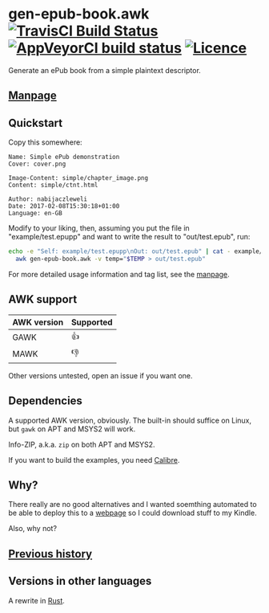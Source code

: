 # gen-epub-book.awk [![TravisCI Build Status](https://travis-ci.org/nabijaczleweli/gen-epub-book.svg?branch=master)](https://travis-ci.org/nabijaczleweli/gen-epub-book) [![AppVeyorCI build status](https://ci.appveyor.com/api/projects/status/197cavyvmq0vn2gr/branch/master?svg=true)](https://ci.appveyor.com/project/nabijaczleweli/gen-epub-book/branch/master) [![Licence](https://img.shields.io/badge/license-MIT-blue.svg?style=flat)](LICENSE)
Generate an ePub book from a simple plaintext descriptor.

## [Manpage](https://cdn.rawgit.com/nabijaczleweli/gen-epub-book/man/gen-epub-book.awk.1.html)

## Quickstart

Copy this somewhere:

```
Name: Simple ePub demonstration
Cover: cover.png

Image-Content: simple/chapter_image.png
Content: simple/ctnt.html

Author: nabijaczleweli
Date: 2017-02-08T15:30:18+01:00
Language: en-GB
```

Modify to your liking, then, assuming you put the file in "example/test.epupp" and want to write the result to "out/test.epub", run:

```sh
echo -e "Self: example/test.epupp\nOut: out/test.epub" | cat - example/test.epupp | \
  awk gen-epub-book.awk -v temp="$TEMP > out/test.epub"
```

For more detailed usage information and tag list, see the [manpage](https://cdn.rawgit.com/nabijaczleweli/gen-epub-book/man/gen-epub-book.awk.1.html).

## AWK support

AWK version|Supported
-----------|---------
    GAWK   |   :+1:
    MAWK   |   :-1:

Other versions untested, open an issue if you want one.

## Dependencies

A supported AWK version, obviously. The built-in should suffice on Linux, but `gawk` on APT and MSYS2 will work.

Info-ZIP, a.k.a. `zip` on both APT and MSYS2.

If you want to build the examples, you need [Calibre](https://calibre-ebook.com).

## Why?

There really are no good alternatives and I wanted soemthing automated to be able to deploy this to a
[webpage](https://nabijaczleweli.xyz/capitalism/writing_prompts) so I could download stuff to my Kindle.

Also, why not?

## [Previous history](https://github.com/nabijaczleweli/nabijaczleweli.github.io/commits/dev/gen-epub-book.awk)

## Versions in other languages

A rewrite in [Rust](https://github.com/nabijaczleweli/gen-epub-book.rs).
